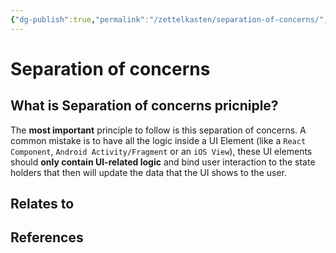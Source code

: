 ```yaml
---
{"dg-publish":true,"permalink":"/zettelkasten/separation-of-concerns/","title":"Separation of concerns","tags":["status/todo","core/tech/fundamentals/design-patterns"],"noteIcon":"","created":"2023-10-27T11:40:46.764+01:00"}
---
```



# Separation of concerns

## What is Separation of concerns pricniple?

The **most important** principle to follow is this separation of concerns. A common mistake is to have all the logic inside a UI Element (like a `React Component`, `Android Activity/Fragment` or an `iOS View`), these UI elements should **only contain UI-related logic** and bind user interaction to the state holders that then will update the data that the UI shows to the user.


## Relates to
## References
